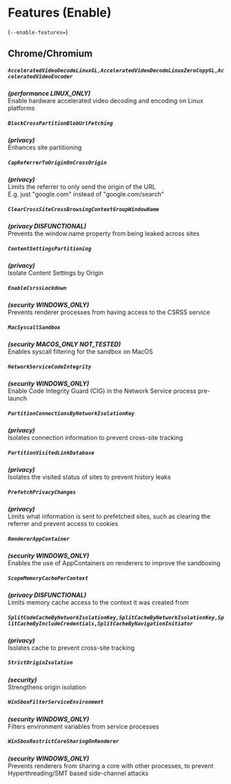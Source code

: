 # Features (Enable)
(`--enable-features=`)

## Chrome/Chromium

##### `AcceleratedVideoDecodeLinuxGL,AcceleratedVideoDecodeLinuxZeroCopyGL,AcceleratedVideoEncoder`
***(performance LINUX_ONLY)***\
Enable hardware accelerated video decoding and encoding on Linux platforms

##### `BlockCrossPartitionBlobUrlFetching`
***(privacy)***\
Enhances site partitioning

##### `CapReferrerToOriginOnCrossOrigin`
***(privacy)***\
Limits the referrer to only send the origin of the URL\
E.g. just "google.com" instead of "google.com/search"

##### `ClearCrossSiteCrossBrowsingContextGroupWindowName`
***(privacy DISFUNCTIONAL)***\
Prevents the window.name property from being leaked across sites

##### `ContentSettingsPartitioning`
***(privacy)***\
Isolate Content Settings by Origin

##### `EnableCsrssLockdown`
***(security WINDOWS_ONLY)***\
Prevents renderer processes from having access to the CSRSS service

##### `MacSyscallSandbox`
***(security MACOS_ONLY NOT_TESTED)***\
Enables syscall filtering for the sandbox on MacOS

##### `NetworkServiceCodeIntegrity`
***(security WINDOWS_ONLY)***\
Enable Code Integrity Guard (CIG) in the Network Service process pre-launch

##### `PartitionConnectionsByNetworkIsolationKey`
***(privacy)***\
Isolates connection information to prevent cross-site tracking

##### `PartitionVisitedLinkDatabase`
***(privacy)***\
Isolates the visited status of sites to prevent history leaks

##### `PrefetchPrivacyChanges`
***(privacy)***\
Limits what information is sent to prefetched sites, such as clearing the referrer and prevent access to cookies

##### `RendererAppContainer`
***(security WINDOWS_ONLY)***\
Enables the use of AppContainers on renderers to improve the sandboxing

##### `ScopeMemoryCachePerContext`
***(privacy DISFUNCTIONAL)***\
Limits memory cache access to the context it was created from

##### `SplitCodeCacheByNetworkIsolationKey,SplitCacheByNetworkIsolationKey,SplitCacheByIncludeCredentials,SplitCacheByNavigationInitiator`
***(privacy)***\
Isolates cache to prevent cross-site tracking

##### `StrictOriginIsolation`
***(security)***\
Strengthens origin isolation

##### `WinSboxFilterServiceEnvironment`
***(security WINDOWS_ONLY)***\
Filters environment variables from service processes

##### `WinSboxRestrictCoreSharingOnRenderer`
***(security WINDOWS_ONLY)***\
Prevents renderers from sharing a core with other processes, to prevent Hyperthreading/SMT based side-channel attacks

